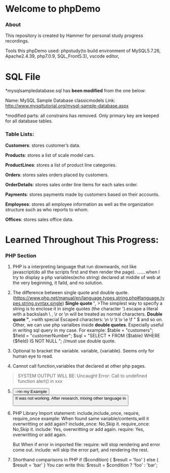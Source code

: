 # Welcome to phpDemo

### About
This repository is created by Hammer for personal study progress recordings.

Tools this phpDemo used: phpstudy(to build environment of MySQL5.7.26, Apache2.4.39, php7.0.9, SQL_Front5.3), vscode editor, 

# SQL File
*mysqlsampledatabase.sql has **been modified** from the one below:

Name: MySQL Sample Database classicmodels
Link: http://www.mysqltutorial.org/mysql-sample-database.aspx

*modified parts: all constrains has removed. Only primary key are keeped for all database tables.

### Table Lists:

**Customers**: stores customer’s data.

**Products**: stores a list of scale model cars.

**ProductLines**: stores a list of product line categories.

**Orders**: stores sales orders placed by customers.

**OrderDetails**: stores sales order line items for each sales order.

**Payments**: stores payments made by customers based on their accounts.

**Employees**: stores all employee information as well as the organization structure such as who reports to whom.

**Offices**: stores sales office data.


# Learned Throughout This Progress:


### PHP Section
1. PHP is a interpreting language that run downwards, not like javascript(do all the scripts first and then render the page). .......when I try to display a php variables(echo string) declared at middle of web at the very beginning, it faild, and no solution.

2. The difference between single quote and double quote.(https://www.php.net/manual/en/language.types.string.php#language.types.string.syntax.single)
    **Single quote '**, >The simplest way to specify a string is to enclose it in single quotes (the character ').escape  a literal with a backslash \ ,  \r or \n will be treated as normal characters.
    **Double quote "**, >with special Escaped characters: \n \r \t \v \e \f \" \$	and so on. 
    Other, we can use php varialbes inside **double quotes**. Especially useful in writing sql query in my case.
    For example: 
    $table = "customers";
    $field = "customerNumber";
    $sql = "SELECT * FROM {$table} WHERE {$field} IS NOT NULL "; //must use double quote. 

3. Optional to bracket the variable. variable, {variable}. Seems only for human eye to read.

4. Cannot call function,variables that declared at other php pages.
>SYSTEM OUTPUT WILL BE: Uncaught Error: Call to undefined function alert() in xxx

5. <button onclick="function()">->in my Example <button onclick="document.getElementById('targetidname').classList.add('AnotherClassName');"> It was not working. After research, mixing other language in 

6. PHP Library Import statement: include,include_once, require, require_once
example: <?php include "variables.php"?>
    When found same variable/contents,will it overwritting or add again?
    include_once: No,Skip it.
    require_once: No,Skip it.
    include: Yes, overwritting or add again.
    require:  Yes, overwritting or add again.
    
    But When if error in imported file:
    require: will stop rendering and error come out. 
    include: will skip the error part, and rendering the rest.

7. Shorthand comparisons in PHP
        if ($condition) {
        $result = 'foo' 
    } else {
        $result = 'bar'
    }
You can write this:
$result = $condition ? 'foo' : 'bar';

